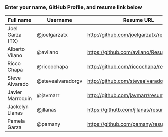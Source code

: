 ### Enter your name, GitHub Profile, and resume link below

| Full name        | Username          | Resume URL                                | GitHub Page URL                   |
|------------------|-------------------|-------------------------------------------|-----------------------------------|
| Joel Garza (TX)  | @joelgarzatx      | http://github.com/joelgarzatx/resume      |                                   |
| Alberto Vilano   | @avilano          | https://github.com/avilano/Resume         |                                   |
| Ricco Chapa      | @riccochapa       | http://github.com/riccochapa/resume       |                                   |
| Steve Alvarado   | @stevealvaradorgv | http://github.com/stevealvaradorgv/resume | http://stevealvaradorgv.github.io |
| Javier Marroquin | @javmarr          | http://github.com/javmarr/resume          |                                   |
| Jackelyn Llanas  | @jllanas          | https://githutb.com/jllanas/resume        |                                   |
| Pamela Garza     | @pamsny           | https://github.com/pamsny/resume          |                                   |
